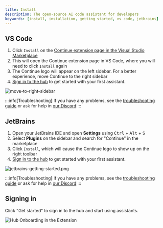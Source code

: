 ```yaml
---
title: Install
description: The open-source AI code assistant for developers
keywords: [install, installation, getting started, vs code, jetbrains]
---
```


## VS Code

1. Click `Install` on the [Continue extension page in the Visual Studio Marketplace](https://marketplace.visualstudio.com/items?itemName=Continue.continue)
2. This will open the Continue extension page in VS Code, where you will need to click `Install` again
3. The Continue logo will appear on the left sidebar. For a better experience, move Continue to the right sidebar
4. [Sign in to the hub](#signing-in) to get started with your first assistant.

![move-to-right-sidebar](/img/move-to-right-sidebar.gif)

:::info[Troubleshooting]
If you have any problems, see the [troubleshooting guide](../troubleshooting.mdx) or ask for help in [our Discord](https://discord.gg/NWtdYexhMs)
:::

## JetBrains

1. Open your JetBrains IDE and open **Settings** using <kbd>Ctrl</kbd> + <kbd>Alt</kbd> + <kbd>S</kbd>
2. Select **Plugins** on the sidebar and search for "Continue" in the marketplace
3. Click `Install`, which will cause the Continue logo to show up on the right toolbar
4. [Sign in to the hub](#signing-in) to get started with your first assistant.

![jetbrains-getting-started.png](/img/jetbrains-getting-started.png)

:::info[Troubleshooting]
If you have any problems, see the [troubleshooting guide](../troubleshooting.mdx) or ask for help in [our Discord](https://discord.com/invite/EfJEfdFnDQ)
:::

## Signing in

Click "Get started" to sign in to the hub and start using assistants.

![Hub Onboarding in the Extension](/img/hub/hub-onboarding-card.png)
